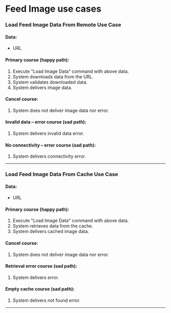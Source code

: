 # Feed Image use cases

### Load Feed Image Data From Remote Use Case

 #### Data:
 - URL

 #### Primary course (happy path):
 1. Execute "Load Image Data" command with above data.
 2. System downloads data from the URL.
 3. System validates downloaded data.
 4. System delivers image data.

 #### Cancel course:
 1. System does not deliver image data nor error.

 #### Invalid data – error course (sad path):
 1. System delivers invalid data error.

 #### No connectivity – error course (sad path):
 1. System delivers connectivity error.

 ---

 ### Load Feed Image Data From Cache Use Case

 #### Data:
 - URL

 #### Primary course (happy path):
 1. Execute "Load Image Data" command with above data.
 2. System retrieves data from the cache.
 3. System delivers cached image data.

 #### Cancel course:
 1. System does not deliver image data nor error.

 #### Retrieval error course (sad path):
 1. System delivers error.

 #### Empty cache course (sad path):
 1. System delivers not found error.

 ---

